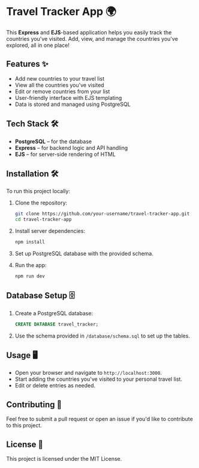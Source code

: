 # Travel Tracker App 🌍

This **Express** and **EJS**-based application helps you easily track the countries you've visited. Add, view, and manage the countries you've explored, all in one place!

## Features ✨
- Add new countries to your travel list
- View all the countries you've visited
- Edit or remove countries from your list
- User-friendly interface with EJS templating
- Data is stored and managed using PostgreSQL

## Tech Stack 🛠
- **PostgreSQL** – for the database
- **Express** – for backend logic and API handling
- **EJS** – for server-side rendering of HTML

## Installation 🛠

To run this project locally:

1. Clone the repository:
   ```bash
   git clone https://github.com/your-username/travel-tracker-app.git
   cd travel-tracker-app
   ```

2. Install server dependencies:
   ```bash
   npm install
   ```

3. Set up PostgreSQL database with the provided schema.

4. Run the app:
   ```bash
   npm run dev
   ```

## Database Setup 🗄

1. Create a PostgreSQL database:
   ```sql
   CREATE DATABASE travel_tracker;
   ```

2. Use the schema provided in `/database/schema.sql` to set up the tables.

## Usage 🖥
- Open your browser and navigate to `http://localhost:3000`.
- Start adding the countries you've visited to your personal travel list.
- Edit or delete entries as needed.

## Contributing 🤝
Feel free to submit a pull request or open an issue if you'd like to contribute to this project.

## License 📄
This project is licensed under the MIT License.
